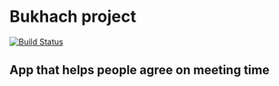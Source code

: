 # Bukhach project

[![Build Status](https://travis-ci.com/zoola969/bukhach.svg?token=yGbGbzdNooRkPzzy3M5H&branch=master)](https://travis-ci.com/zoola969/bukhach)

## App that helps people agree on meeting time
